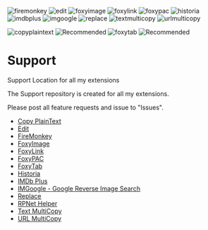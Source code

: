 ![firemonkey](https://github.com/erosman/support/blob/master/image/firemonkey.png)
![edit](https://github.com/erosman/support/blob/master/image/edit.png)
![foxyimage](https://github.com/erosman/support/blob/master/image/foxyimage.png)
![foxylink](https://github.com/erosman/support/blob/master/image/foxylink.png)
![foxypac](https://github.com/erosman/support/blob/master/image/foxypac.png)
![historia](https://github.com/erosman/support/blob/master/image/historia.png)
![imdbplus](https://github.com/erosman/support/blob/master/image/imdbplus.png)
![imgoogle](https://github.com/erosman/support/blob/master/image/imgoogle.png)
![replace](https://github.com/erosman/support/blob/master/image/replace.png)
![textmulticopy](https://github.com/erosman/support/blob/master/image/textmulticopy.png)
![urlmulticopy](https://github.com/erosman/support/blob/master/image/urlmulticopy.png)

![copyplaintext](https://github.com/erosman/support/blob/master/image/copyplaintext.png)
![Recommended](https://github.com/erosman/support/blob/master/image/recommended.png)
![foxytab](https://github.com/erosman/support/blob/master/image/foxytab.png)
![Recommended](https://github.com/erosman/support/blob/master/image/recommended.png)

# Support
Support Location for all my extensions

The Support repository is created for all my extensions.

Please post all feature requests and issue to "Issues".

- [Copy PlainText](https://addons.mozilla.org/en-US/firefox/addon/copy-plaintext/)
- [Edit](https://addons.mozilla.org/en-US/firefox/addon/edit/)
- [FireMonkey](https://addons.mozilla.org/en-US/firefox/addon/firemonkey/)
- [FoxyImage](https://addons.mozilla.org/en-US/firefox/addon/foxyimage/)
- [FoxyLink](https://addons.mozilla.org/en-US/firefox/addon/foxylink/)
- [FoxyPAC](https://addons.mozilla.org/en-US/firefox/addon/foxypac/)
- [FoxyTab](https://addons.mozilla.org/en-US/firefox/addon/foxytab/)
- [Historia](https://addons.mozilla.org/en-US/firefox/addon/historia/)
- [IMDb Plus](https://addons.mozilla.org/en-US/firefox/addon/imdb-plus/)
- [IMGoogle - Google Reverse Image Search](https://addons.mozilla.org/en-US/firefox/addon/igoogle/)
- [Replace](https://addons.mozilla.org/en-US/firefox/addon/replace/)
- [RPNet Helper](https://addons.mozilla.org/en-US/firefox/addon/rpnet-helper/)
- [Text MultiCopy](https://addons.mozilla.org/en-US/firefox/addon/text-multicopy/)
- [URL MultiCopy](https://addons.mozilla.org/en-US/firefox/addon/url-multicopy/)
